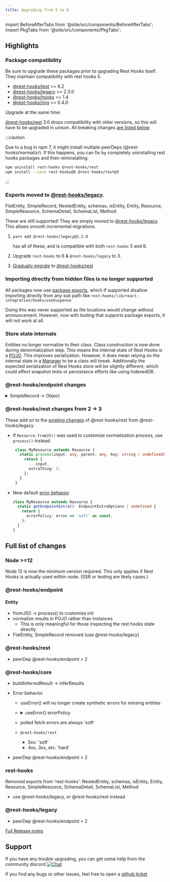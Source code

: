 ```yaml
---
title: Upgrading from 5 to 6
---
```

import BeforeAfterTabs from '@site/src/components/BeforeAfterTabs';
import PkgTabs from '@site/src/components/PkgTabs';

<PkgTabs pkgs="rest-hooks@6 @rest-hooks/rest@3" upgrade />

## Highlights

### Package compatibility

Be sure to upgrade these packages prior to upgrading Rest Hooks itself. They maintain compatibility
with rest hooks 5.

- [@rest-hooks/test](https://www.npmjs.com/package/@rest-hooks/test) >= 6.2
- [@rest-hooks/legacy](https://www.npmjs.com/package/@rest-hooks/legacy) >= 2.3.0
- [@rest-hooks/hooks](https://www.npmjs.com/package/@rest-hooks/hooks) >= 1.4
- [@rest-hooks/img](https://www.npmjs.com/package/@rest-hooks/img) >= 0.4.0

Upgrade at the same time:

[@rest-hooks/rest](https://www.npmjs.com/package/@rest-hooks/rest) 3.0 drops compatibility with
older versions, so this will have to be upgraded in unison. All breaking changes [are listed below](#rest-hooksrest-changes-from-2---3)

:::caution

Due to a bug in npm 7, it might install multiple peerDeps (@rest-hooks/normalizr). If
this happens, you can fix by completely uninstalling rest hooks packages and then reininstalling:

```bash
npm uninstall rest-hooks @rest-hooks/rest
npm install --save rest-hooks@6 @rest-hooks/rest@3
```

:::

### Exports moved to [@rest-hooks/legacy](https://www.npmjs.com/package/@rest-hooks/legacy).

FlatEntity, SimpleRecord, NestedEntity, schemas, isEntity, Entity, Resource, SimpleResource, SchemaDetail, SchemaList, Method

These are still supported! They are simply moved to [@rest-hooks/legacy](https://www.npmjs.com/package/@rest-hooks/legacy). This allows smooth incremental migrations.

1. `yarn add @rest-hooks/legacy@2.2.0`

    has all of these, and is compatible with both `rest-hooks` 5 and 6.
2. Upgrade `rest-hooks` to 6 & `@rest-hooks/legacy` to 3.
3. [Gradually migrate](/docs/upgrade/upgrading-to-5#rest-hooksrest) to [@rest-hooks/rest](https://www.npmjs.com/package/@rest-hooks/rest)

### Importing directly from hidden files is no longer supported

All packages now use [package exports](https://webpack.js.org/guides/package-exports/), which if
supported disallow importing directly from any sub path like `rest-hooks/lib/react-integration/hooks/useSuspense`

Doing this was never supported as file locations would change without announcement. However, now
with tooling that supports package exports, it will not work at all.

### Store state internals

Entities no longer normalize to their class. Class construction is now done during denormalization step.
This means the internal state of Rest Hooks is a [POJO](https://en.wikipedia.org/wiki/Plain_old_Java_object). This
improves serialization. However, it does mean relying on the internal state in a [Manager](/docs/6.6/api/Manager)
to be a class will break. Additionally the expected serialization of Rest Hooks store will be slightly different, which
could affect snapshot tests or persistance efforts like using IndexedDB.

### @rest-hooks/endpoint changes

<details><summary>SimpleRecord -> Object</summary>

SimpleRecord was removed (though available in [@rest-hooks/legacy](https://www.npmjs.com/package/@rest-hooks/legacy))

[Object](/rest/api/Object) can be used instead

<BeforeAfterTabs>

```ts
export class Address extends SimpleRecord {
  readonly street: string = '';
  readonly suite: string = '';
  readonly city: string = '';
  readonly zipcode: string = '';
  readonly createdAt: Date = new Date(0);

  static schema = {
    createdAt: Date,
  };
}
```

<!--after-->

```ts
export const Address = {
  street: '',
  suite: '',
  city: '',
  zipcode: '',
  date: Date,
};
```

</BeforeAfterTabs>

</details>

### @rest-hooks/rest changes from 2 -> 3

These add on to the [existing changes](/docs/upgrade/upgrading-to-5#rest-hooksrest) of @rest-hooks/rest from @rest-hooks/legacy

- If `Resource.fromJS()` was used to customize normalization process, use `process()` instead.

   ```ts
    class MyResource extends Resource {
      static process(input: any, parent: any, key: string | undefined): any {
        return {
          ...input,
          extraThing: 5,
        };
      }
    }
    ```

- New default [error behavior](#rest-hookscore)
    ```ts title="To keep existing"
    class MyResource extends Resource {
      static getEndpointExtra(): EndpointExtraOptions | undefined {
        return {
          errorPolicy: error => 'soft' as const,
        };
      }
    }
    ```

## Full list of changes

### Node >=12

Node 12 is now the minimum version required. This only applies if Rest Hooks
is actually used within node. (SSR or testing are likely cases.)

### @rest-hooks/endpoint

#### Entity

- fromJS() -> process() to customize init
- normalize results in POJO rather than instances
  - This is only meaningful for those inspecting the rest hooks state directly
- FlatEntity, SimpleRecord removed (use @rest-hooks/legacy)

### @rest-hooks/rest

- peerDep @rest-hooks/endpoint > 2

### @rest-hooks/core

- buildInferredResult -> inferResults
- Error behavior

  - useError() will no longer create synthetic errors for missing entities
  - <details><summary>useError() errorPolicy</summary>

    #### EndpointExtraOptions

    ```ts
    interface EndpointExtraOptions {
      //...rest
      errorPolicy?: (error: any) => 'soft' | undefined;
    }
    ```

    #### 'soft' vs `undefined`

    - 'soft' avoids errors if existing results are still available (even if stale)
    - `undefined` (hard error) means any error always falls

    #### @rest-hooks/rest

    New default policy: 5xx are soft, else hard.

    `@rest-hooks/rest` is where errors have 'status' members. This concept does not exist in base Endpoints.

    ```ts
      static getEndpointExtra(): EndpointExtraOptions | undefined {
        return;
        return {
          errorPolicy: error =>
            error.status >= 500 ? ('soft' as const) : undefined,
        };
      }
    ```

    #### PollingSubscription

    ```ts
              // never break when data already exists
              errorPolicy: () => 'soft' as const,
    ```

    #### @rest-hooks/legacy - Resource

    Existing policy was to always be 'soft' no matter what. This maintains that behavior.

    ```ts
      /** @deprecated */
      /** Get the request options for this SimpleResource  */
      static getFetchOptions(): FetchOptions | undefined {
        return {
          errorPolicy: () => 'soft' as const,
        };
      }
    ```

    https://github.com/data-client/rest-hooks/pull/971

     </details>

  - polled fetch errors are always 'soft'
  - `@rest-hooks/rest`
    - 5xx: 'soft'
    - 4xx, 3xx, etc: 'hard'

- peerDep @rest-hooks/endpoint > 2

### rest-hooks

Removed exports from 'rest-hooks': NestedEntity, schemas, isEntity, Entity, Resource, SimpleResource, SchemaDetail, SchemaList, Method

- use @rest-hooks/legacy, or @rest-hooks/rest instead

### @rest-hooks/legacy

- peerDep @rest-hooks/endpoint > 2

[Full Release notes](https://github.com/data-client/rest-hooks/releases/tag/rest-hooks%406.0.0)

## Support

If you have any trouble upgrading, you can get some help from the community discord [![Chat](https://img.shields.io/discord/768254430381735967.svg?style=flat-square&colorB=758ED3)](https://discord.gg/35nb8Mz)

If you find any bugs or other issues, feel free to open a [github ticket](https://github.com/data-client/rest-hooks/issues/new/choose)
